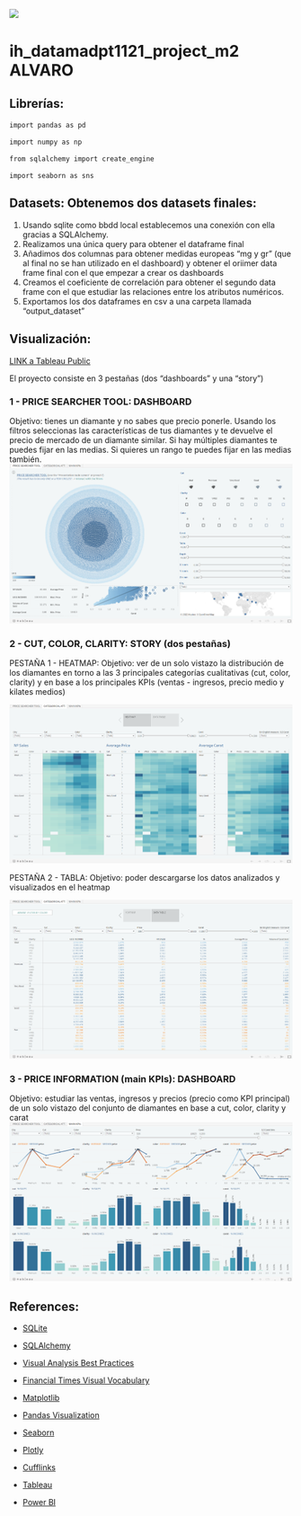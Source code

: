 <p align="left"><img src="https://cdn-images-1.medium.com/max/184/1*2GDcaeYIx_bQAZLxWM4PsQ@2x.png"></p>

# __ih_datamadpt1121_project_m2__ ALVARO

## Librerías:
```
import pandas as pd 
```
```
import numpy as np 
```
```
from sqlalchemy import create_engine
```
```
import seaborn as sns
```


## Datasets: Obtenemos dos datasets finales:

1. Usando sqlite como bbdd local establecemos una conexión con ella gracias a SQLAlchemy. 
2. Realizamos una única query para obtener el dataframe final
3. Añadimos dos columnas para obtener medidas europeas “mg y gr” (que al final no se han utilizado en el dashboard) y obtener el oriimer data frame final con el que empezar a crear os dashboards
4. Creamos el coeficiente de correlación para obtener el segundo data frame con el que estudiar las relaciones entre los atributos numéricos.
5. Exportamos los dos dataframes en csv a una carpeta llamada “output_dataset”


## Visualización: 

[LINK a Tableau Public](https://public.tableau.com/app/profile/alvaro4889/viz/p2_diamonds_alvaro/PRICESEARCHERTOOL)

El proyecto consiste en 3 pestañas (dos “dashboards” y una “story”)

### 1 - PRICE SEARCHER TOOL: DASHBOARD

Objetivo: tienes un diamante y no sabes que precio ponerle. Usando los filtros seleccionas las características de tus diamantes y te devuelve el precio de mercado de un diamante similar. 
Si hay múltiples diamantes te puedes fijar en las medias.
Si quieres un rango te puedes fijar en las medias también.
![Image](https://raw.githubusercontent.com/alvaro-saez/ih_datamadpt1121_project_m2/main/images/price_searcher_tool.png)

### 2 - CUT, COLOR, CLARITY: STORY (dos pestañas)
PESTAÑA 1 - HEATMAP: Objetivo: ver de un solo vistazo la distribución de los diamantes en torno a las 3 principales categorías cualitativas (cut, color, clarity) y en base a los principales KPIs (ventas - ingresos, precio medio y kilates medios)

![Image](https://github.com/alvaro-saez/ih_datamadpt1121_project_m2/blob/main/images/heatmap.png)

PESTAÑA 2 - TABLA: Objetivo: poder descargarse los datos analizados y visualizados en el heatmap

![Image](https://github.com/alvaro-saez/ih_datamadpt1121_project_m2/blob/main/images/table.png)


### 3 - PRICE INFORMATION (main KPIs): DASHBOARD
Objetivo: estudiar las ventas, ingresos y precios (precio como KPI principal) de un solo vistazo del conjunto de diamantes en base a cut, color, clarity y carat
![Image](https://github.com/alvaro-saez/ih_datamadpt1121_project_m2/blob/main/images/KPIs.png)



## **References:**

- [SQLite](https://www.sqlite.org/index.html)

- [SQLAlchemy](https://docs.sqlalchemy.org/en/14/core/engines.html)

- [Visual Analysis Best Practices](https://github.com/ih-datapt-mad/ih_datamadpt1121_project_m2/blob/main/images/visual-analysis-guidebook.pdf)

- [Financial Times Visual Vocabulary](https://github.com/ft-interactive/chart-doctor/tree/master/visual-vocabulary)

- [Matplotlib](https://matplotlib.org/stable/api/index)

- [Pandas Visualization](https://pandas.pydata.org/docs/reference/api/pandas.DataFrame.plot.html)

- [Seaborn](https://seaborn.pydata.org/api.html)

- [Plotly](https://plotly.com/graphing-libraries/)

- [Cufflinks](https://coderzcolumn.com/tutorials/data-science/cufflinks-how-to-create-plotly-charts-from-pandas-dataframe-with-one-line-of-code)

- [Tableau](https://github.com/ih-datapt-mad/dataptmad1121_lessons/blob/main/module-2/visualization_tableau.md)

- [Power BI](https://github.com/potacho/power_bi_workshop)
